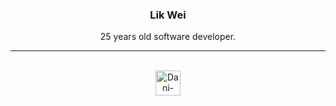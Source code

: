 <div align="center">
  <h3>Lik Wei</h3>
  <p>25 years old software developer.</p>
  <hr>
</div>

<div align="center">
<!-- <img src="https://i.pinimg.com/originals/1c/4f/ac/1c4facad627b098885aec6266b8c6c0e.gif">
<div>
  <a href="https://github.com/danihre">
  <img height="160em" src="https://github-readme-stats.vercel.app/api?username=danihre&include_all_commits&count_private=true&show_icons=true&theme=dracula"/>
  <img height="160em" src="https://github-readme-stats.vercel.app/api/top-langs/?username=danihre&layout=compact&langs_count=10&theme=dracula&hide=java&exclude_repo=js-nds,jsdoom"/>
  </div>

<a href="https://www.linkedin.com/in/likweitan/">
    <img src="https://img.shields.io/badge/linkedin-%230077B5.svg?&style=for-the-badge&logo=linkedin&logoColor=white" />
  </a>&nbsp;&nbsp;
  <a href="https://instagram.com/likweitan">
    <img src="https://img.shields.io/badge/instagram-%23E4405F.svg?&style=for-the-badge&logo=instagram&logoColor=white" />        
  </a>&nbsp;&nbsp;

<div>
 <a href="https://discordapp.com/users/424187328051937292" target="_blank"><img src="https://img.shields.io/badge/Discord-7289DA?style=for-the-badge&logo=discord&logoColor=white" target="_blank"></a> 
  <a href = "mailto:henriqueevaldo@outlook.com"><img src="https://img.shields.io/badge/Microsoft_Outlook-0078D4?style=for-the-badge&logo=microsoft-outlook&logoColor=white" target="_blank"></a>
  <a href="https://www.linkedin.com/in/danielhre/" target="_blank"><img src="https://img.shields.io/badge/-LinkedIn-%230077B5?style=for-the-badge&logo=linkedin&logoColor=white" target="_blank"></a>
 </div> -->
<div style="display: inline_block"><br>
  <img align="center" alt="Dani-SAP" height="40" src="https://upload.wikimedia.org/wikipedia/commons/5/59/SAP_2011_logo.svg">
<!--   <img align="center" alt="Dani-JS" height="40" src="https://raw.githubusercontent.com/devicons/devicon/master/icons/javascript/javascript-plain.svg">
  <img align="center" alt="Dani-HTML" height="40" src="https://raw.githubusercontent.com/devicons/devicon/master/icons/html5/html5-original.svg">
  <img align="center" alt="Dani-CSS" height="40" src="https://raw.githubusercontent.com/devicons/devicon/master/icons/css3/css3-original.svg">
  <img align="center" alt="Dani-Python" height="40" src="https://cdn.jsdelivr.net/gh/devicons/devicon/icons/python/python-original.svg">
  <img align="center" alt="Dani-Linux" height="40" src="https://cdn.jsdelivr.net/gh/devicons/devicon/icons/rust/rust-plain.svg">
  <img align="center" alt="Dani-Rasp" height="40" src="https://cdn.jsdelivr.net/gh/devicons/devicon/icons/raspberrypi/raspberrypi-original.svg">
  <img align="center" alt="Dani-Linux" height="40" src="https://cdn.jsdelivr.net/gh/devicons/devicon/icons/linux/linux-original.svg"> -->
<!--   <img align="center" alt="Dani-Shell" height="35" width="45" src="./assets/bash-original.svg"> -->
  </div>
 </div>
